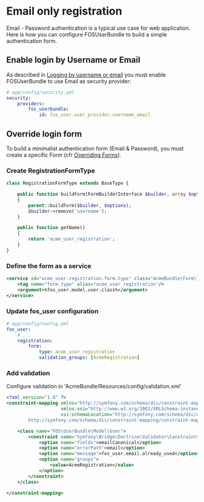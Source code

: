 Email only registration
=======================

Email - Password authentication is a typical use case for web application.
Here is how you can configure FOSUserBundle to build a simple authentication form.

## Enable login by Username or Email
As described in [Logging by username or email](logging_by_username_or_email.md)
you must enable FOSUserBundle to use Email as security provider:

```yaml
# app/config/security.yml
security:
    providers:
        fos_userbundle:
            id: fos_user.user_provider.username_email
```

## Override login form
To build a minimalist authentication form (Email & Password), you must create a
specific Form (cfr [Overriding Forms](overriding_forms.md)).

### Create RegistrationFormType
```php
class RegistrationFormType extends BaseType {

    public function buildForm(FormBuilderInterface $builder, array $options)
    {
        parent::buildForm($builder, $options);
        $builder->remove('username');
    }

    public function getName()
    {
        return 'acme_user_registration';
    }
}
```

### Define the form as a service
```xml
<service id="acme_user.registration.form.type" class="AcmeBundle\Form\Type\RegistrationFormType">
    <tag name="form.type" alias="acme_user_registration"/>
    <argument>%fos_user.model.user.class%</argument>
</service>
```

### Update fos_user configuration
```yaml
# app/config/config.yml
fos_user:
    # ...
    registration:
        form:
            type: acme_user_registration
            validation_groups: [AcmeRegistration]

```

### Add validation
Configure validation in 'AcmeBundle/Resources/config/validation.xml'
```xml
<?xml version="1.0" ?>
<constraint-mapping xmlns="http://symfony.com/schema/dic/constraint-mapping"
                    xmlns:xsi="http://www.w3.org/2001/XMLSchema-instance"
                    xsi:schemaLocation="http://symfony.com/schema/dic/constraint-mapping
        http://symfony.com/schema/dic/constraint-mapping/constraint-mapping-1.0.xsd">

    <class name="FOS\UserBundle\Model\User">
        <constraint name="Symfony\Bridge\Doctrine\Validator\Constraints\UniqueEntity">
            <option name="fields">emailCanonical</option>
            <option name="errorPath">email</option>
            <option name="message">fos_user.email.already_used</option>
            <option name="groups">
                <value>AcmeRegistration</value>
            </option>
        </constraint>
    </class>

</constraint-mapping>
```
